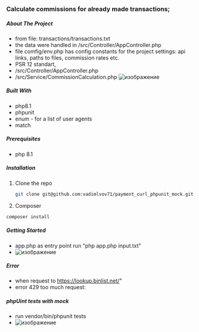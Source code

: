 ###  Calculate commissions for already made transactions;
##### About The Project 
* from file: transactions/transactions.txt
* the data were handled in /src/Controller/AppController.php
* file comfig/env.php has config constants for the project settings: api links, paths to files, commission rates etc.
* PSR 12 standart,
* /src/Controller/AppController.php
* /src/Service/CommissionCalculation.php
![изображение](https://github.com/vadimlvov71/payment_curl_phpunit_mock/assets/57807117/fd6a98be-8182-4ba3-85fc-4330e8df1991)


##### Built With
*  php8.1
*  phpunit
*  enum - for a list of user agents
*  match

##### Prerequisites
* php 8.1

##### Installation
1. Clone the repo
   ```sh
   git clone git@github.com:vadimlvov71/payment_curl_phpunit_mock.git
   ```
2. Composer
  ```sh
  composer install
  ```
<!-- GETTING STARTED -->
##### Getting Started
* app.php as entry point run "php app.php input.txt"
* ![изображение](https://github.com/vadimlvov71/payment_curl_phpunit_mock/assets/57807117/c3a9827d-6587-4e54-b6eb-38491a6522f2)

##### Error
* when request to https://lookup.binlist.net/"
*  error 429 too much request:  
##### phpUint tests with mock
* run vendor/bin/phpunit tests
* ![изображение](https://github.com/vadimlvov71/payment_curl_phpunit_mock/assets/57807117/c2c53e8e-da8e-4fc4-ae00-fdf63fd24ae6)


